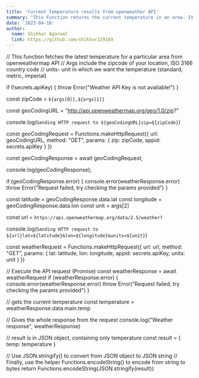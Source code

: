 ```yaml
---
title: 'Current Temperature results from openweather API'
summary: "This Function returns the current temperature in an area. It uses the openweather API. Parameters include zipcode and country code of the location, along with the apiKey in secrets, and units to get the temperature in Kelvin, Celsius or Fahrenheit"
date: '2023-04-18'
author:
  name: Shikhar Agarwal
  link: https://github.com/shikhar229169
---
```

// This function fetches the latest temperature for a particular area from openweathermap API
// Args include the zipcode of your location, ISO 3166 country code
// units- unit in which we want the temperature (standard, metric, imperial)


if (!secrets.apiKey) {
  throw Error("Weather API Key is not available!")
}

const zipCode = `${args[0]},${args[1]}`

const geoCodingURL = "http://api.openweathermap.org/geo/1.0/zip?"

console.log(`Sending HTTP request to ${geoCodingURL}zip=${zipCode}`)

const geoCodingRequest = Functions.makeHttpRequest({
    url: geoCodingURL,
    method: "GET",
    params: {
        zip: zipCode,
        appid: secrets.apiKey
    }
})

const geoCodingResponse = await geoCodingRequest;

console.log(geoCodingResponse);

if (geoCodingResponse.error) {
    console.error(weatherResponse.error)
    throw Error("Request failed, try checking the params provided")
}


const latitude = geoCodingResponse.data.lat
const longitude = geoCodingResponse.data.lon
const unit = args[2]

const url = `https://api.openweathermap.org/data/2.5/weather?`

console.log(`Sending HTTP request to ${url}lat=${latitude}&lon=${longitude}&units=${unit}`)

const weatherRequest = Functions.makeHttpRequest({
  url: url,
  method: "GET",
  params: {
    lat: latitude,
    lon: longitude,
    appid: secrets.apiKey,
    units: unit
  }
})

// Execute the API request (Promise)
const weatherResponse = await weatherRequest
if (weatherResponse.error) {
  console.error(weatherResponse.error)
  throw Error("Request failed, try checking the params provided")
}

// gets the current temperature
const temperature = weatherResponse.data.main.temp

// Gives the whole response from the request
console.log("Weather response", weatherResponse)

// result is in JSON object, containing only temperature
const result = {
  temp: temperature
}

// Use JSON.stringify() to convert from JSON object to JSON string
// Finally, use the helper Functions.encodeString() to encode from string to bytes
return Functions.encodeString(JSON.stringify(result))